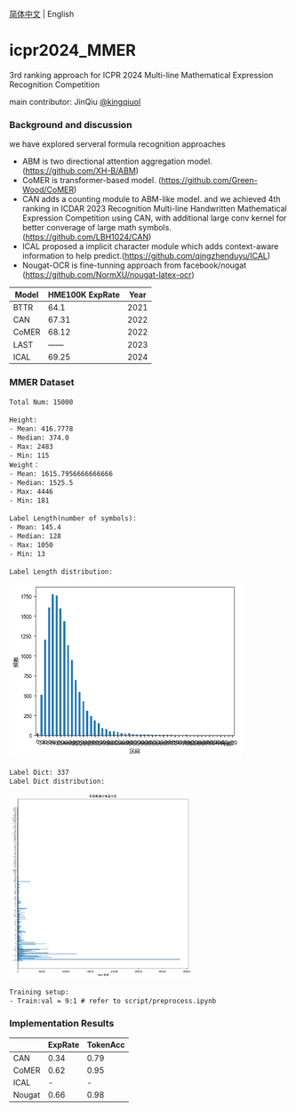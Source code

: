 [简体中文](README.md) | English

# icpr2024_MMER

3rd ranking approach for ICPR 2024 Multi-line Mathematical Expression Recognition Competition

main contributor: JinQiu [@kingqiuol](https://github.com/kingqiuol)

### Background and discussion

we have explored serveral formula recognition approaches 
- ABM is two directional attention aggregation model. (https://github.com/XH-B/ABM)
- CoMER is transformer-based model. (https://github.com/Green-Wood/CoMER)
- CAN adds a counting module to ABM-like model. and we achieved 4th ranking in ICDAR 2023 Recognition Multi-line Handwritten Mathematical Expression Competition using CAN, with additional large conv kernel for better converage of large math symbols. (https://github.com/LBH1024/CAN)
- ICAL proposed a implicit character module which adds context-aware information to help predict.(https://github.com/qingzhenduyu/ICAL)
- Nougat-OCR is fine-tunning approach from facebook/nougat (https://github.com/NormXU/nougat-latex-ocr)

| Model | HME100K ExpRate | Year |
| ----- | ------- | ---- |
| BTTR  | 64.1    | 2021 |
| CAN   | 67.31   | 2022 |
| CoMER | 68.12   | 2022 |
| LAST  | ——      | 2023 |
| ICAL  | 69.25   | 2024 |

### MMER Dataset

```
Total Num: 15000

Height:
- Mean: 416.7778
- Median: 374.0
- Max: 2483
- Min: 115
Weight：
- Mean: 1615.7956666666666
- Median: 1525.5
- Max: 4446
- Min: 181

Label Length(number of symbols):
- Mean: 145.4
- Median: 128
- Max: 1050
- Min: 13

Label Length distribution:
```
<img src="img\2.png" alt="2" style="zoom:72%;" />

```
Label Dict: 337
Label Dict distribution:
```
<img src="img\1.png" alt="1" style="zoom: 33%;" />

```
Training setup:
- Train:val = 9:1 # refer to script/preprocess.ipynb
```
### Implementation Results
|        | ExpRate | TokenAcc |
| ------ | ------- | -------- |
| CAN    | 0.34    | 0.79     |
| CoMER  | 0.62    | 0.95     |
| ICAL   |    -    |     -    |
| Nougat | 0.66    | 0.98     |
